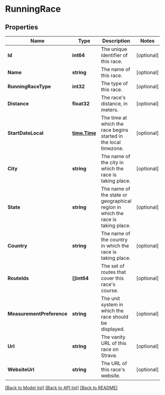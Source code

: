 # RunningRace

## Properties

Name | Type | Description | Notes
------------ | ------------- | ------------- | -------------
**Id** | **int64** | The unique identifier of this race. | [optional] 
**Name** | **string** | The name of this race. | [optional] 
**RunningRaceType** | **int32** | The type of this race. | [optional] 
**Distance** | **float32** | The race&#39;s distance, in meters. | [optional] 
**StartDateLocal** | [**time.Time**](time.Time.md) | The time at which the race begins started in the local timezone. | [optional] 
**City** | **string** | The name of the city in which the race is taking place. | [optional] 
**State** | **string** | The name of the state or geographical region in which the race is taking place. | [optional] 
**Country** | **string** | The name of the country in which the race is taking place. | [optional] 
**RouteIds** | **[]int64** | The set of routes that cover this race&#39;s course. | [optional] 
**MeasurementPreference** | **string** | The unit system in which the race should be displayed. | [optional] 
**Url** | **string** | The vanity URL of this race on Strava. | [optional] 
**WebsiteUrl** | **string** | The URL of this race&#39;s website. | [optional] 

[[Back to Model list]](../README.md#documentation-for-models) [[Back to API list]](../README.md#documentation-for-api-endpoints) [[Back to README]](../README.md)


